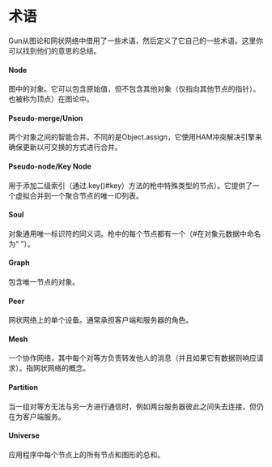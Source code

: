 # 术语

Gun从图论和网状网络中借用了一些术语，然后定义了它自己的一些术语。这里你可以找到他们的意思的总结。

#### Node
图中的对象。它可以包含原始值，但不包含其他对象（仅指向其他节点的指针）。也被称为顶点）在图论中。

#### Pseudo-merge/Union
两个对象之间的智能合并。不同的是Object.assign，它使用HAM冲突解决引擎来确保更新以可交换的方式进行合并。

#### Pseudo-node/Key Node
用于添加二级索引（通过.key()#key）方法的枪中特殊类型的节点）。它提供了一个虚拟合并到一个聚合节点的唯一ID列表。

#### Soul
对象通用唯一标识符的同义词。枪中的每个节点都有一个（#在对象元数据中命名为“ ”）。

#### Graph
包含唯一节点的对象。

#### Peer
网状网络上的单个设备。通常承担客户端和服务器的角色。

#### Mesh
一个协作网络，其中每个对等方负责转发他人的消息（并且如果它有数据则响应请求）。指网状网络的概念。

#### Partition
当一组对等方无法与另一方进行通信时，例如两台服务器彼此之间失去连接，但仍在为客户端服务。

#### Universe
应用程序中每个节点上的所有节点和图形的总和。
